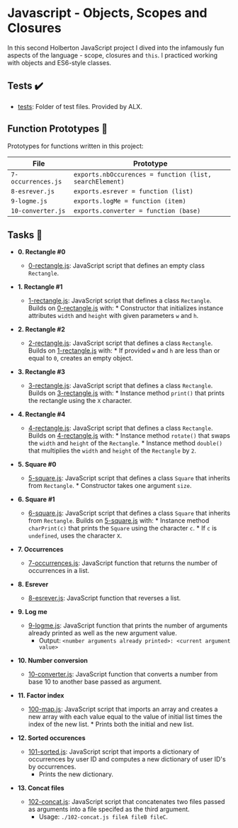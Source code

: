 # Javascript - Objects, Scopes and Closures

In this second Holberton JavaScript project I dived into the infamously fun
aspects of the language - scope, closures and `this`. I practiced working with
objects and ES6-style classes.

## Tests :heavy_check_mark:

* [tests](./tests): Folder of test files. Provided by ALX.

## Function Prototypes :floppy_disk:

Prototypes for functions written in this project:

| File               | Prototype                                               |
| ------------------ | ------------------------------------------------------- |
| `7-occurrences.js` | `exports.nbOccurences = function (list, searchElement)` |
| `8-esrever.js`     | `exports.esrever = function (list)`                     |
| `9-logme.js`       | `exports.logMe = function (item)`                       |
| `10-converter.js`  | `exports.converter = function (base)`                   |


## Tasks :page_with_curl:

* **0. Rectangle #0**
  * [0-rectangle.js](./0-rectangle.js): JavaScript script that defines an empty
    class `Rectangle`.

* **1. Rectangle #1**
  * [1-rectangle.js](./1-rectangle.js): JavaScript script that defines a class
    `Rectangle`. Builds on [0-rectangle.js](./0-rectangle.js) with:
        * Constructor that initializes instance attributes `width` and `height` with
	    given parameters `w` and `h`.

* **2. Rectangle #2**
  * [2-rectangle.js](./2-rectangle.js): JavaScript script that defines a class
    `Rectangle`. Builds on [1-rectangle.js](./1-rectangle.js) with:
        * If provided `w` and `h` are less than or equal to `0`, creates an empty object.

* **3. Rectangle #3**
  * [3-rectangle.js](./3-rectangle.js): JavaScript script that defines a class
    `Rectangle`. Builds on [3-rectangle.js](./3-rectangle.js) with:
        * Instance method `print()` that prints the rectangle using the `X` character.

* **4. Rectangle #4**
  * [4-rectangle.js](./4-rectangle.js): JavaScript script that defines a class
    `Rectangle`. Builds on [4-rectangle.js](./4-rectangle.js) with:
        * Instance method `rotate()` that swaps the `width` and `height` of the `Rectangle`.
	    * Instance method `double()` that multiplies the `width` and `height` of the
	        `Rectangle` by `2`.

* **5. Square #0**
  * [5-square.js](./5-square.js): JavaScript script that defines a class `Square`
    that inherits from `Rectangle`.
        * Constructor takes one argument `size`.

* **6. Square #1**
  * [6-square.js](./6-square.js): JavaScript script that defines a class `Square`
    that inherits from `Rectangle`. Builds on [5-square.js](./5-square.js) with:
        * Instance method `charPrint(c)` that prints the `Square` using the character
	    `c`.
	        * If `c` is `undefined`, uses the character `X`.

* **7. Occurrences**
  * [7-occurrences.js](./7-occurrences.js): JavaScript function that returns the
    number of occurrences in a list.

* **8. Esrever**
  * [8-esrever.js](./8-esrever.js): JavaScript function that reverses a list.

* **9. Log me**
  * [9-logme.js](./9-logme.js): JavaScript function that prints the number of
    arguments already printed as well as the new argument value.
      * Output: `<number arguments already printed>: <current argument value>`

* **10. Number conversion**
  * [10-converter.js](./10-converter.js): JavaScript function that converts a number
    from base 10 to another base passed as argument.

* **11. Factor index**
  * [100-map.js](./100-map.js): JavaScript script that imports an array and creates
    a new array with each value equal to the value of initial list times the index of
      the new list.
        * Prints both the initial and new list.

* **12. Sorted occurences**
  * [101-sorted.js](./101-sorted.js): JavaScript script that imports a dictionary
    of occurrences by user ID and computes a new dictionary of user ID's by occurrences.
      * Prints the new dictionary.

* **13. Concat files**
  * [102-concat.js](./102-concat.js): JavaScript script that concatenates two files
    passed as arguments into a file specifed as the third argument.
      * Usage: `./102-concat.js fileA fileB fileC`.